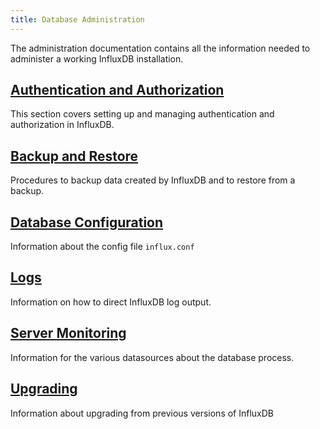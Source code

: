 ```yaml
---
title: Database Administration
---
```

The administration documentation contains all the information needed to administer a working InfluxDB installation.

## [Authentication and Authorization](/influxdb/v0.11/administration/authentication_and_authorization/)

This section covers setting up and managing authentication and authorization in InfluxDB.

## [Backup and Restore](/influxdb/v0.11/administration/backup_and_restore/)

Procedures to backup data created by InfluxDB and to restore from a backup.

## [Database Configuration](/influxdb/v0.11/administration/config/)

Information about the config file `influx.conf`

## [Logs](/influxdb/v0.11/administration/logs/)

Information on how to direct InfluxDB log output.

## [Server Monitoring](/influxdb/v0.11/administration/statistics/)

Information for the various datasources about the database process.

## [Upgrading](/influxdb/v0.11/administration/upgrading/)

Information about upgrading from previous versions of InfluxDB

